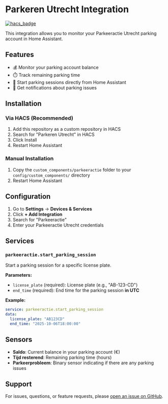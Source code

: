 # Parkeren Utrecht Integration

[![hacs_badge](https://img.shields.io/badge/HACS-Custom-orange.svg)](https://github.com/custom-components/hacs)

This integration allows you to monitor your Parkeeractie Utrecht parking account in Home Assistant.

## Features

- 💰 Monitor your parking account balance
- ⏱️ Track remaining parking time
- 🚗 Start parking sessions directly from Home Assistant
- 🔔 Get notifications about parking issues

## Installation

### Via HACS (Recommended)

1. Add this repository as a custom repository in HACS
2. Search for "Parkeren Utrecht" in HACS
3. Click Install
4. Restart Home Assistant

### Manual Installation

1. Copy the `custom_components/parkeeractie` folder to your `config/custom_components/` directory
2. Restart Home Assistant

## Configuration

1. Go to **Settings** → **Devices & Services**
2. Click **+ Add Integration**
3. Search for "Parkeeractie"
4. Enter your Parkeeractie Utrecht credentials

## Services

### `parkeeractie.start_parking_session`

Start a parking session for a specific license plate.

**Parameters:**
- `license_plate` (required): License plate (e.g., "AB-123-CD")
- `end_time` (required): End time for the parking session **in UTC**

**Example:**
```yaml
service: parkeeractie.start_parking_session
data:
  license_plate: "AB123CD"
  end_time: "2025-10-06T18:00:00"
```

## Sensors

- **Saldo**: Current balance in your parking account (€)
- **Tijd resterend**: Remaining parking time (hours)
- **Parkeerprobleem**: Binary sensor indicating if there are any parking issues

## Support

For issues, questions, or feature requests, please [open an issue on GitHub](https://github.com/gerritjandebruin/ha-parkeren-utrecht/issues).
